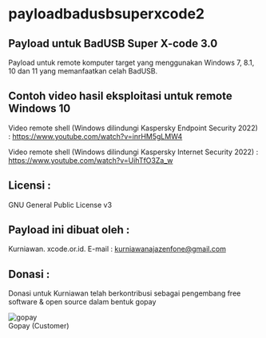 # payloadbadusbsuperxcode2

Payload untuk BadUSB Super X-code 3.0
-------------------------------------
Payload untuk remote komputer target yang menggunakan Windows 7, 8.1, 10 dan 11 yang memanfaatkan celah BadUSB.


Contoh video hasil eksploitasi untuk remote Windows 10
------------------------------------------------
Video remote shell (Windows dilindungi Kaspersky Endpoint Security 2022) : https://www.youtube.com/watch?v=inrHM5gLMW4

Video remote shell (Windows dilindungi Kaspersky Internet Security 2022) : https://www.youtube.com/watch?v=UihTfO3Za_w


Licensi :
---------

GNU General Public License v3

Payload ini dibuat oleh :
------------------------- 

Kurniawan. xcode.or.id. E-mail : kurniawanajazenfone@gmail.com


Donasi :
--------
Donasi untuk Kurniawan telah berkontribusi sebagai pengembang free software & open source dalam bentuk gopay<br />

 <img src="https://xcode.co.id/qrcodex2.png" alt="gopay"> <br />
 Gopay (Customer)
